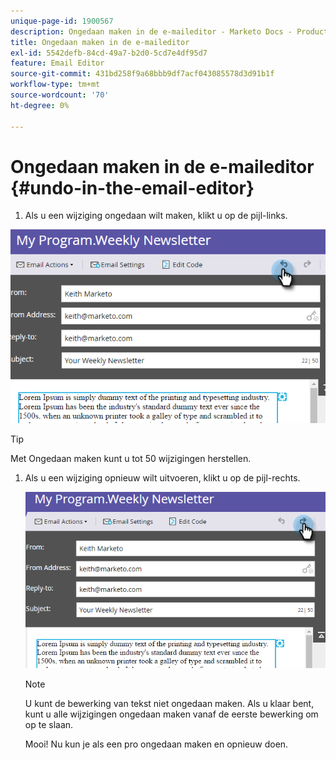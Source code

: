 ```yaml
---
unique-page-id: 1900567
description: Ongedaan maken in de e-maileditor - Marketo Docs - Productdocumentatie
title: Ongedaan maken in de e-maileditor
exl-id: 5542defb-84cd-49a7-b2d0-5cd7e4df95d7
feature: Email Editor
source-git-commit: 431bd258f9a68bbb9df7acf043085578d3d91b1f
workflow-type: tm+mt
source-wordcount: '70'
ht-degree: 0%

---
```


# Ongedaan maken in de e-maileditor {#undo-in-the-email-editor}

1. Als u een wijziging ongedaan wilt maken, klikt u op de pijl-links.

![](assets/one-2.png)

>[!TIP]
>
>Met Ongedaan maken kunt u tot 50 wijzigingen herstellen.

1. Als u een wijziging opnieuw wilt uitvoeren, klikt u op de pijl-rechts.

   ![](assets/two-2.png)

   >[!NOTE]
   >
   >U kunt de bewerking van tekst niet ongedaan maken. Als u klaar bent, kunt u alle wijzigingen ongedaan maken vanaf de eerste bewerking om op te slaan.

   Mooi! Nu kun je als een pro ongedaan maken en opnieuw doen.
